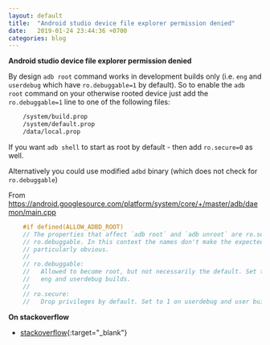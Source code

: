 ```yaml
---
layout: default
title:  "Android studio device file explorer permission denied"
date:   2019-01-24 23:44:36 +0700
categories: blog
---
```

**Android studio device file explorer permission denied**

By design `adb root` command works in development builds only (i.e. `eng` and `userdebug` which have `ro.debuggable=1` by default). So to enable the `adb root` command on your otherwise rooted device just add the `ro.debuggable=1` line to one of the following files:

```bash
    /system/build.prop
    /system/default.prop
    /data/local.prop
```

If you want `adb shell` to start as root by default - then add `ro.secure=0` as well.

Alternatively you could use modified `adbd` binary (which does not check for `ro.debuggable`)

From https://android.googlesource.com/platform/system/core/+/master/adb/daemon/main.cpp

```c++
    #if defined(ALLOW_ADBD_ROOT)
    // The properties that affect `adb root` and `adb unroot` are ro.secure and
    // ro.debuggable. In this context the names don't make the expected behavior
    // particularly obvious.
    //
    // ro.debuggable:
    //   Allowed to become root, but not necessarily the default. Set to 1 on
    //   eng and userdebug builds.
    //
    // ro.secure:
    //   Drop privileges by default. Set to 1 on userdebug and user builds.
```

**On stackoverflow**
*   [stackoverflow](https://stackoverflow.com/questions/25477424/adb-shell-su-works-but-adb-root-does-not){:target="_blank"}